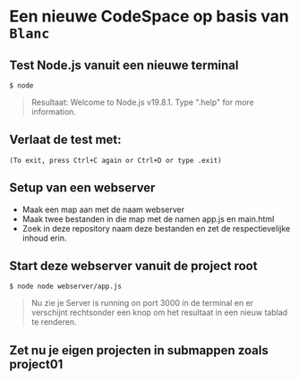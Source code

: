 # Een nieuwe CodeSpace op basis van `Blanc`
## Test Node.js vanuit een nieuwe terminal

`$ node`

> Resultaat: 
> Welcome to Node.js v19.8.1.
> Type ".help" for more information.

## Verlaat de test met:
` (To exit, press Ctrl+C again or Ctrl+D or type .exit) `


## Setup van een webserver
* Maak een map aan met de naam webserver
* Maak twee bestanden in die map met de namen app.js en main.html
* Zoek in deze repository naam deze bestanden en zet de respectievelijke inhoud erin.


## Start deze webserver vanuit de project root

`$ node node webserver/app.js`

> Nu zie je Server is running on port 3000 in de terminal 
> en er verschijnt rechtsonder een knop om het resultaat in een nieuw tablad te renderen.

## Zet nu je eigen projecten in submappen zoals project01
